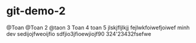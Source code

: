 # git-demo-2
@Toan 
@Toan 2
@taon 3
Toan 4
toan 5
jlskjfljlkjj
fejlwkfoiwefjoiwef
minh dev
sedijojfweoijfio 
sdfjio3jfioewjiojf90
324'23432fsefwe
